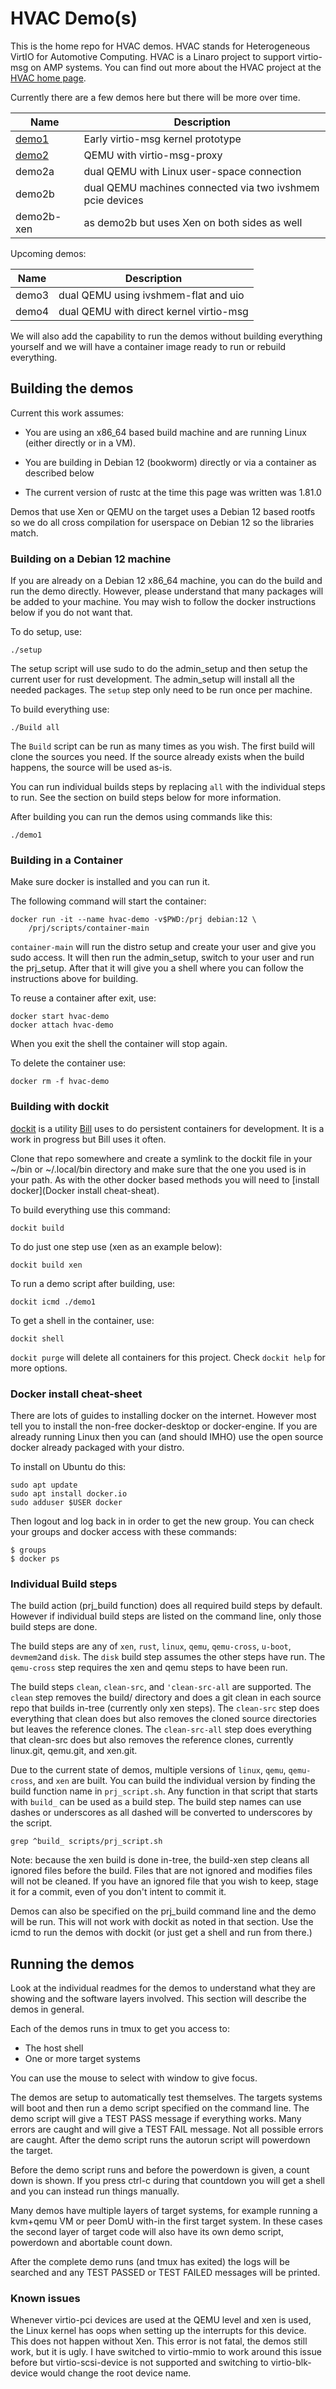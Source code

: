 # HVAC Demo(s)

This is the home repo for HVAC demos.
HVAC stands for Heterogeneous VirtIO for Automotive Computing.
HVAC is a Linaro project to support virtio-msg on AMP systems.
You can find out more about the HVAC project at the [HVAC home page](https://linaro.atlassian.net/wiki/spaces/HVAC/overview).

Currently there are a few demos here but there will be more over time.

| Name       | Description                                               |
|------------|-----------------------------------------------------------|
| [demo1](demo1.readme.md)  | Early virtio-msg kernel prototype          |
| [demo2](demo2.readme.md)  | QEMU with virtio-msg-proxy                 |
| demo2a     | dual QEMU with Linux user-space connection                |
| demo2b     | dual QEMU machines connected via two ivshmem pcie devices |
| demo2b-xen | as demo2b but uses Xen on both sides as well              |

Upcoming demos:

| Name       | Description                                               |
|------------|-----------------------------------------------------------|
| demo3      | dual QEMU using ivshmem-flat and uio                      |
| demo4      | dual QEMU with direct kernel virtio-msg                   |

We will also add the capability to run the demos without building everything
yourself and we will have a container image ready to run or rebuild everything.

## Building the demos

Current this work assumes:

* You are using an x86_64 based build machine and are running Linux
(either directly or in a VM).

* You are building in Debian 12 (bookworm) directly or via a container as
described below

* The current version of rustc at the time this page was written was 1.81.0

Demos that use Xen or QEMU on the target uses a Debian 12 based rootfs so we
do all cross compilation for userspace on Debian 12 so the libraries match.

### Building on a Debian 12 machine

If you are already on a Debian 12 x86_64 machine, you can do the build and
run the demo directly.  However, please understand that many packages will be
added to your machine.  You may wish to follow the docker instructions below
if you do not want that.

To do setup, use:

```
./setup
```

The setup script will use sudo to do the admin_setup and then setup the current
user for rust development.  The admin_setup will install all the needed
packages. The `setup` step only need to be run once per machine.

To build everything use:

```
./Build all
```

The `Build` script can be run as many times as you wish.  The first build will
clone the sources you need.  If the source already exists when the build
happens, the source will be used as-is.

You can run individual builds steps by replacing `all` with the individual steps
to run.  See the section on build steps below for more information.

After building you can run the demos using commands like this:

```
./demo1
```

### Building in a Container

Make sure docker is installed and you can run it.

The following command will start the container:

```
docker run -it --name hvac-demo -v$PWD:/prj debian:12 \
    /prj/scripts/container-main
```

`container-main` will run the distro setup and create your user and give you sudo
access.  It will then run the admin_setup, switch to your user and run the
prj_setup.  After that it will give you a shell where you can follow the
instructions above for building.

To reuse a container after exit, use:
```
docker start hvac-demo
docker attach hvac-demo
```

When you exit the shell the container will stop again.

To delete the container use:

```
docker rm -f hvac-demo
```

### Building with dockit

[dockit](https://github.com/wmamills/cloudbuild) is a utility [Bill](https://github.com/wmamills)
uses to do persistent containers for development.  It is a work in progress but
Bill uses it often.

Clone that repo somewhere and create a symlink to the dockit file in your ~/bin
or ~/.local/bin directory and make sure that the one you used is in your path.
As with the other docker based methods you will need to
[install docker](Docker install cheat-sheat).

To build everything use this command:

```
dockit build
```

To do just one step use (xen as an example below):
```
dockit build xen
```

To run a demo script after building, use:
```
dockit icmd ./demo1
```

To get a shell in the container, use:
```
dockit shell
```

`dockit purge` will delete all containers for this project. Check 
`dockit help` for more options.

### Docker install cheat-sheet

There are lots of guides to installing docker on the internet.  However most
tell you to install the non-free docker-desktop or docker-engine.  If you are
already running Linux then you can (and should IMHO) use the open source docker
already packaged with your distro.

To install on Ubuntu do this:

```
sudo apt update
sudo apt install docker.io
sudo adduser $USER docker
```

Then logout and log back in in order to get the new group. You can check your
groups and docker access with these commands:

```
$ groups
$ docker ps
```

### Individual Build steps

The build action (prj_build function) does all required build steps by default.
However if individual build steps are listed on the command line, only those
build steps are done.

The build steps are any of `xen`, `rust`, `linux`, `qemu`, `qemu-cross`,
`u-boot`, `devmem2`and `disk`.  The `disk` build step assumes the other steps
have run. The `qemu-cross` step requires the xen and qemu steps to have been
run.

The build steps `clean`, `clean-src`, and `'clean-src-all` are supported.
The `clean` step removes the build/ directory and does a git clean in each
source repo that builds in-tree (currently only xen steps).
The `clean-src` step does everything that clean does but also removes the
cloned source directories but leaves the reference clones.
The `clean-src-all` step does everything that clean-src does but also removes
the reference clones, currently linux.git, qemu.git, and xen.git.

Due to the current state of demos, multiple versions of `linux`, `qemu`,
`qemu-cross`, and `xen` are built.  You can build the individual version by
finding the build function name in `prj_script.sh`.  Any function in that script
that starts with `build_` can be used as a build step.  The build step names
can use dashes or underscores as all dashed will be converted to underscores by
the script.

```
grep ^build_ scripts/prj_script.sh
```

Note: because the xen build is done in-tree, the build-xen step cleans all
ignored files before the build.  Files that are not ignored and modifies files
will not be cleaned. If you have an ignored file that you wish to keep,
stage it for a commit, even of you don't intent to commit it.

Demos can also be specified on the prj_build command line and the demo will
be run.  This will not work with dockit as noted in that section. Use the icmd
to run the demos with dockit (or just get a shell and run from there.)

## Running the demos

Look at the individual readmes for the demos to understand what they are
showing and the software layers involved.  This section will describe the demos
in general.

Each of the demos runs in tmux to get you access to:
* The host shell
* One or more target systems

You can use the mouse to select with window to give focus.

The demos are setup to automatically test themselves.
The targets systems will boot and then run a demo script specified on the
command line. The demo script will give a TEST PASS message if everything works.
Many errors are caught and will give a TEST FAIL message. Not all possible
errors are caught. After the demo script runs the autorun script will
powerdown the target.

Before the demo script runs and before the powerdown is given, a count down is
shown. If you press ctrl-c during that countdown you will get a shell and you
can instead run things manually.

Many demos have multiple layers of target systems, for example running a
kvm+qemu VM or peer DomU with-in the first target system.  In these cases the
second layer of target code will also have its own demo script, powerdown and
abortable count down.

After the complete demo runs (and tmux has exited) the logs will be searched
and any TEST PASSED or TEST FAILED messages will be printed.

### Known issues

Whenever virtio-pci devices are used at the QEMU level and xen is used, the
Linux kernel has oops when setting up the interrupts for this device.
This does not happen without Xen.  This error is not fatal, the demos still
work, but it is ugly.  I have switched to virtio-mmio to work around this issue
before but virtio-scsi-device is not supported and switching to
virtio-blk-device would change the root device name.
